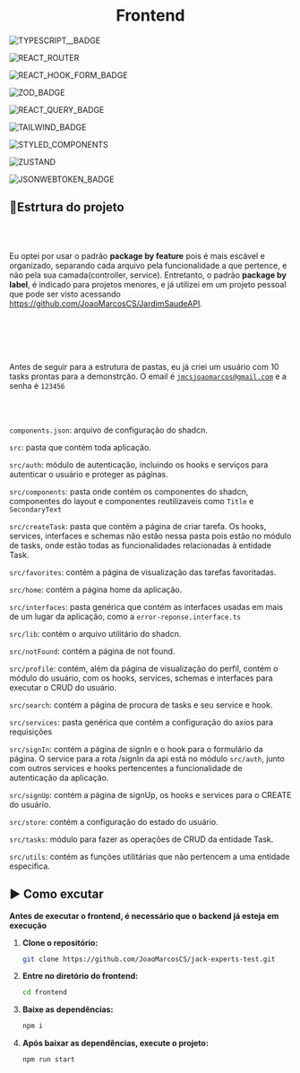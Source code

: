 [TYPESCRIPT__BADGE]: https://img.shields.io/badge/typescript-D4FAFF?style=for-the-badge&logo=typescript
[JSONWEBTOKEN_BADGE]:https://img.shields.io/badge/JWT-black?style=for-the-badge&logo=JSON%20web%20tokens
[ZOD_BADGE]:https://img.shields.io/badge/zod-%233068b7.svg?style=for-the-badge&logo=zod&logoColor=white
[REACT_HOOK_FORM_BADGE]:https://img.shields.io/badge/React%20Hook%20Form-%23EC5990.svg?style=for-the-badge&logo=reacthookform&logoColor=white
[REACT_QUERY_BADGE]:https://img.shields.io/badge/-React%20Query-FF4154?style=for-the-badge&logo=react%20query&logoColor=white
[TAILWIND_BADGE]:https://img.shields.io/badge/tailwindcss-%2338B2AC.svg?style=for-the-badge&logo=tailwind-css&logoColor=white
[STYLED_COMPONENTS]:https://img.shields.io/badge/styled--components-DB7093?style=for-the-badge&logo=styled-components&logoColor=white
[ZUSTAND]:https://img.shields.io/badge/zustand-%2320232a.svg?style=for-the-badge&logo=react&logoColor=%2361DAFB
[REACT_ROUTER]: https://img.shields.io/badge/React_Router-CA4245?style=for-the-badge&logo=react-router&logoColor=white 


<h1 align="center" style="font-weight: bold;">Frontend</h1>


![TYPESCRIPT__BADGE]

![REACT_ROUTER]

![REACT_HOOK_FORM_BADGE]

![ZOD_BADGE]

![REACT_QUERY_BADGE]

![TAILWIND_BADGE]

![STYLED_COMPONENTS]

![ZUSTAND]

![JSONWEBTOKEN_BADGE]



<h2>📁Estrtura do projeto</h2>

</br>
</br>

 Eu optei por usar o padrão <strong>package by feature</strong> pois é mais escável e organizado, separando cada arquivo pela funcionalidade a que pertence, e não pela sua camada(controller, service). Entretanto, o padrão <strong> package by label</strong>, é indicado para projetos menores, e já utilizei em um projeto pessoal que pode ser visto acessando https://github.com/JoaoMarcosCS/JardimSaudeAPI.

 
</br>
</br>

</br>
</br>

 Antes de seguir para a estrutura de pastas, eu já criei um usuário com 10 tasks prontas para a demonstrção. O email é <code>jmcsjoaomarcos@gmail.com</code> e a senha é <code>123456</code>

 
</br>
</br>

<code>components.json</code>: arquivo de configuração do shadcn.

<code>src</code>: pasta que contém toda aplicação.

<code>src/auth</code>: módulo de autenticação, incluindo os hooks e serviços para autenticar o usuário e proteger as páginas.

<code>src/components</code>: pasta onde contém os componentes do shadcn, componentes do layout e componentes reutilizaveis como <code>Title</code> e <code>SecondaryText</code>

<code>src/createTask</code>: pasta que contém a página de criar tarefa. Os hooks, services, interfaces e schemas não estão nessa pasta pois estão no módulo de tasks, onde estão todas as funcionalidades relacionadas à entidade Task.


<code>src/favorites</code>: contém a página de visualização das tarefas favoritadas.

<code>src/home</code>: contém a página home da aplicação.

<code>src/interfaces</code>: pasta genérica que contém as interfaces usadas em mais de um lugar da aplicação, como a <code>error-reponse.interface.ts</code>

<code>src/lib</code>: contém o arquivo utilitário do shadcn.

<code>src/notFound</code>: contém a página de not found.

<code>src/profile</code>: contém, além da página de visualização do perfil, contém o módulo do usuário, com os hooks, services, schemas e interfaces para executar o CRUD do usuário.

<code>src/search</code>: contém a página de procura de tasks e seu service e hook.

<code>src/services</code>: pasta genérica que contém a configuração do axios para requisições

<code>src/signIn</code>: contém a página de signIn e o hook para o formulário da página. O service para a rota /signIn da api está no módulo <code>src/auth</code>, junto com outros services e hooks pertencentes a funcionalidade de autenticação da aplicação.

<code>src/signUp</code>: contém a página de signUp, os hooks e services para o CREATE do usuário.

<code>src/store</code>: contém a configuração do estado do usuário.

<code>src/tasks</code>: módulo para fazer as operações de CRUD da entidade Task.

<code>src/utils</code>: contém as funções utilitárias que não pertencem a uma entidade especifica.

<h2>▶️ Como excutar</h2>

**Antes de executar o frontend, é necessário que o backend já esteja em execução**

1) **Clone o repositório:**
   ```bash
   git clone https://github.com/JoaoMarcosCS/jack-experts-test.git

2) **Entre no diretório do frontend:**
    ```bash
    cd frontend

3) **Baixe as dependências:**
    ```bash
    npm i

4) **Após baixar as dependências, execute o projeto:**
    ```bash
    npm run start

 


